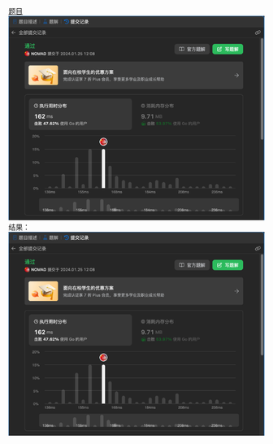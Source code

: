 [题目](https://leetcode.cn/problems/maximum-twin-sum-of-a-linked-list/description/)
![pic](result.png)
结果：
![pic](result.png)